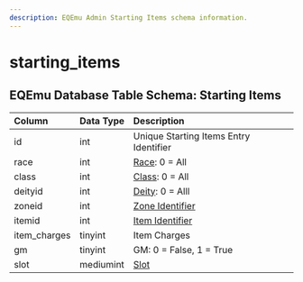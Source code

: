 ```yaml
---
description: EQEmu Admin Starting Items schema information.
---
```


# starting\_items

## EQEmu Database Table Schema: Starting Items

| Column | Data Type | Description |
| :--- | :--- | :--- |
| id | int | Unique Starting Items Entry Identifier |
| race | int | [Race](https://eqemu.gitbook.io/server/categories/reference-lists/race-list): 0 = All |
| class | int | [Class](https://eqemu.gitbook.io/server/categories/reference-lists/class-list): 0 = All |
| deityid | int | [Deity](https://eqemu.gitbook.io/server/categories/reference-lists/deity-list): 0 = Alll |
| zoneid | int | [Zone Identifier](https://eqemu.gitbook.io/server/categories/reference-lists/zones) |
| itemid | int | [Item Identifier](../items/items.md) |
| item\_charges | tinyint | Item Charges |
| gm | tinyint | GM: 0 = False, 1 = True |
| slot | mediumint | [Slot](https://eqemu.gitbook.io/server/categories/reference-lists/inventory-slots) |


